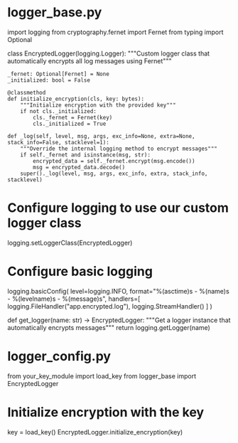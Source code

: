 # logger_base.py
import logging
from cryptography.fernet import Fernet
from typing import Optional

class EncryptedLogger(logging.Logger):
    """Custom logger class that automatically encrypts all log messages using Fernet"""
    
    _fernet: Optional[Fernet] = None
    _initialized: bool = False
    
    @classmethod
    def initialize_encryption(cls, key: bytes):
        """Initialize encryption with the provided key"""
        if not cls._initialized:
            cls._fernet = Fernet(key)
            cls._initialized = True
    
    def _log(self, level, msg, args, exc_info=None, extra=None, stack_info=False, stacklevel=1):
        """Override the internal logging method to encrypt messages"""
        if self._fernet and isinstance(msg, str):
            encrypted_data = self._fernet.encrypt(msg.encode())
            msg = encrypted_data.decode()
        super()._log(level, msg, args, exc_info, extra, stack_info, stacklevel)

# Configure logging to use our custom logger class
logging.setLoggerClass(EncryptedLogger)

# Configure basic logging
logging.basicConfig(
    level=logging.INFO,
    format="%(asctime)s - %(name)s - %(levelname)s - %(message)s",
    handlers=[
        logging.FileHandler("app.encrypted.log"),
        logging.StreamHandler()
    ]
)

def get_logger(name: str) -> EncryptedLogger:
    """Get a logger instance that automatically encrypts messages"""
    return logging.getLogger(name)

# logger_config.py
from your_key_module import load_key
from logger_base import EncryptedLogger

# Initialize encryption with the key
key = load_key()
EncryptedLogger.initialize_encryption(key)
